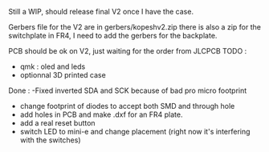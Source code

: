 Still a WIP, should release final V2 once I have the case.

Gerbers file for the V2 are in gerbers/kopeshv2.zip
there is also a zip for the switchplate in FR4,
I need to add the gerbers for the backplate.

PCB should be ok on V2, just waiting for the order from JLCPCB
TODO : 
- qmk : oled and leds
- optionnal 3D printed case


Done : 
-Fixed inverted SDA and SCK because of bad pro micro footprint
- change footprint of diodes to accept both SMD and through hole
- add holes in PCB and make .dxf for an FR4 plate.
- add a real reset button
- switch LED to mini-e and change placement (right now it's interfering with the switches)